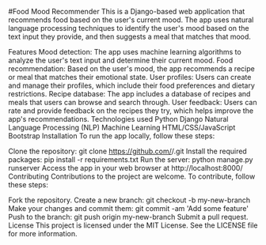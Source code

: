 #Food Mood Recommender
This is a Django-based web application that recommends food based on the user's current mood. The app uses natural language processing techniques to identify the user's mood based on the text input they provide, and then suggests a meal that matches that mood.

Features
Mood detection: The app uses machine learning algorithms to analyze the user's text input and determine their current mood.
Food recommendation: Based on the user's mood, the app recommends a recipe or meal that matches their emotional state.
User profiles: Users can create and manage their profiles, which include their food preferences and dietary restrictions.
Recipe database: The app includes a database of recipes and meals that users can browse and search through.
User feedback: Users can rate and provide feedback on the recipes they try, which helps improve the app's recommendations.
Technologies used
Python
Django
Natural Language Processing (NLP)
Machine Learning
HTML/CSS/JavaScript
Bootstrap
Installation
To run the app locally, follow these steps:

Clone the repository: git clone https://github.com/<username>/<repository>.git
Install the required packages: pip install -r requirements.txt
Run the server: python manage.py runserver
Access the app in your web browser at http://localhost:8000/
Contributing
Contributions to the project are welcome. To contribute, follow these steps:

Fork the repository.
Create a new branch: git checkout -b my-new-branch
Make your changes and commit them: git commit -am 'Add some feature'
Push to the branch: git push origin my-new-branch
Submit a pull request.
License
This project is licensed under the MIT License. See the LICENSE file for more information.

